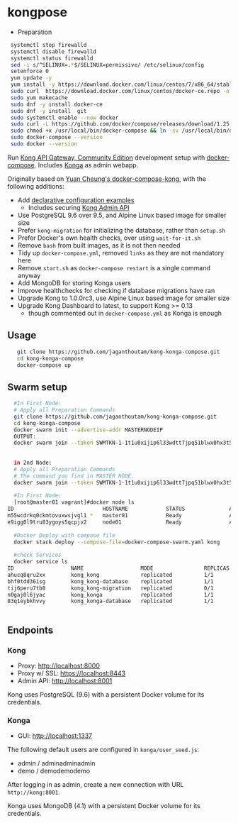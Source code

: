 # kongpose

  * Preparation
  ```bash
   systemctl stop firewalld
   systemctl disable firewalld
   systemctl status firewalld
   sed -i s/^SELINUX=.*$/SELINUX=permissive/ /etc/selinux/config
   setenforce 0
   yum update -y
   yum install -y https://download.docker.com/linux/centos/7/x86_64/stable/Packages/containerd.io-1.2.6-3.3.el7.x86_64.rpm
   sudo curl  https://download.docker.com/linux/centos/docker-ce.repo -o /etc/yum.repos.d/docker-ce.repo
   sudo yum makecache
   sudo dnf -y install docker-ce
   sudo dnf -y install  git
   sudo systemctl enable --now docker
   sudo curl -L https://github.com/docker/compose/releases/download/1.25.0/docker-compose-`uname -s`-`uname -m` -o /usr/local/bin/docker-compose
   sudo chmod +x /usr/local/bin/docker-compose && ln -sv /usr/local/bin/docker-compose /usr/bin/docker-compose
   sudo docker-compose --version
   sudo docker --version
  ```

Run [Kong API Gateway, Community Edition](https://konghq.com/kong-community-edition)
development setup with [docker-compose](https://docs.docker.com/compose).
Includes [Konga](https://github.com/pantsel/konga) as admin webapp.

Originally based on [Yuan Cheung's docker-compose-kong](https://github.com/zhangyuan/docker-compose-kong), with the following additions:

- Add [declarative configuration examples](https://github.com/asyrjasalo/kongpose/tree/master/examples)
  - Includes securing [Kong Admin API](https://docs.konghq.com/0.14.x/secure-admin-api/#kong-api-loopback)
- Use PostgreSQL 9.6 over 9.5, and Alpine Linux based image for smaller size
- Prefer `kong-migration` for initializing the database, rather than `setup.sh`
- Prefer Docker's own health checks, over using `wait-for-it.sh`
- Remove `bash` from built images, as it is not then needed
- Tidy up `docker-compose.yml`, removed `links` as they are not mandatory here
- Remove `start.sh` as `docker-compose restart` is a single command anyway
- Add MongoDB for storing Konga users
- Improve healthchecks for checking if database migrations have ran
- Upgrade Kong to 1.0.0rc3, use Alpine Linux based image for smaller size
- Upgrade Kong Dashboard to latest, to support Kong >= 0.13
  - though commented out in `docker-compose.yml` as Konga is enough


## Usage

 ```bash
    git clone https://github.com/jaganthoutam/kong-konga-compose.git
    cd kong-konga-compose
    docker-compose up
  ```
  
## Swarm setup


  ```bash
    #In First Node:
    # Apply all Preparation Commands 
    git clone https://github.com/jaganthoutam/kong-konga-compose.git
    cd kong-konga-compose
    docker swarm init --advertise-addr MASTERNODEIP
    OUTPUT:
    docker swarm join --token SWMTKN-1-1t1u0xijip6l33wdtt7jpq51blwx0hx3t54088xa4bxjy3yx42-90lf5b4nyyw4stbvcqyrde9sf MASTERNODEIP:2377
    
    
    in 2nd Node:
    # Apply all Preparation Commands 
    # The command you find in MASTER NODE.
    docker swarm join --token SWMTKN-1-1t1u0xijip6l33wdtt7jpq51blwx0hx3t54088xa4bxjy3yx42-90lf5b4nyyw4stbvcqyrde9sf MASTERNODEIP:2377
    
    #In First Node:
    [root@master01 vagrant]#docker node ls
ID                            HOSTNAME            STATUS              AVAILABILITY        MANAGER STATUS      ENGINE VERSION
m55wcdrkq0ckmtovuxwsjvgl1 *   master01            Ready               Active              Leader              19.03.8
e9igg0l9tru83ygoys5qcpjv2     node01              Ready               Active                                  19.03.8
    
    #Docker Deploy with compose file
    docker stack deploy --compose-file=docker-compose-swarm.yaml kong
    
    #check Services
    docker service ls
ID                  NAME                  MODE                REPLICAS            IMAGE                             PORTS
ahucq8qru2xx        kong_kong             replicated          1/1                 kong:1.4.3                        *:8000-8001->8000-8001/tcp, *:8443->8443/tcp
bhf0tdd36isg        kong_kong-database    replicated          1/1                 postgres:9.6.11-alpine
tij6peru7tb8        kong_kong-migration   replicated          0/1                 kong:1.4.3
n0gaj0l6jyac        kong_konga            replicated          1/1                 pantsel/konga:latest              *:1337->1337/tcp
83q1eybkhvvy        kong_konga-database   replicated          1/1                 mongo:4.1.5                       *:27017->27017/tcp 
    
  ```


## Endpoints

### Kong

- Proxy: [http://localhost:8000](http://localhost:8000)
- Proxy w/ SSL: [https://localhost:8443](https://localhost:8443)
- Admin API: [http://localhost:8001](http://localhost:8001)

Kong uses PostgreSQL (9.6) with a persistent Docker volume for its credentials.

### Konga

- GUI: [http://localhost:1337](http://localhost:1337)

The following default users are configured in `konga/user_seed.js`:
- admin / adminadminadmin
- demo / demodemodemo

After logging in as admin, create a new connection with URL `http://kong:8001`.

Konga uses MongoDB (4.1) with a persistent Docker volume for its credentials.
